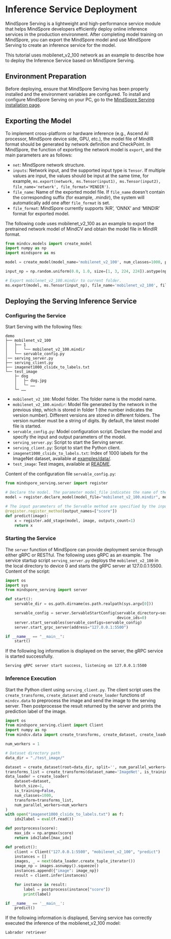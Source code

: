 # Inference Service Deployment

MindSpore Serving is a lightweight and high-performance service module that helps MindSpore developers efficiently deploy online inference services in the production environment. After completing model training on MindSpore, you can export the MindSpore model and use MindSpore Serving to create an inference service for the model.

This tutorial uses mobilenet_v2_100 network as an example to describe how to deploy the Inference Service based on MindSpore Serving.

## Environment Preparation

Before deploying, ensure that MindSpore Serving has been properly installed and the environment variables are configured. To install and configure MindSpore Serving on your PC, go to the [MindSpore Serving installation page](https://www.mindspore.cn/serving/docs/en/master/serving_install.html).

## Exporting the Model

To implement cross-platform or hardware inference (e.g., Ascend AI processor, MindSpore device side, GPU, etc.), the model file of MindIR format should be generated by network definition and CheckPoint. In MindSpore, the function of exporting the network model is `export`, and the main parameters are as follows:

- `net`: MindSpore network structure.
- `inputs`: Network input, and the supported input type is `Tensor`. If multiple values are input, the values should be input at the same time, for example, `ms.export(network, ms.Tensor(input1), ms.Tensor(input2), file_name='network', file_format='MINDIR')`.
- `file_name`: Name of the exported model file. If `file_name` doesn't contain the corresponding suffix (for example, .mindir), the system will automatically add one after `file_format` is set.
- `file_format`: MindSpore currently supports ‘AIR’, ‘ONNX’ and ‘MINDIR’ format for exported model.

The following code uses mobilenet_v2_100 as an example to export the pretrained network model of MindCV and obtain the model file in MindIR format.

```python
from mindcv.models import create_model
import numpy as np
import mindspore as ms

model = create_model(model_name='mobilenet_v2_100', num_classes=1000, pretrained=True)

input_np = np.random.uniform(0.0, 1.0, size=[1, 3, 224, 224]).astype(np.float32)

# Export mobilenet_v2_100.mindir to current folder.
ms.export(model, ms.Tensor(input_np), file_name='mobilenet_v2_100', file_format='MINDIR')
```

## Deploying the Serving Inference Service

### Configuring the Service

Start Serving with the following files:

```text
demo
├── mobilenet_v2_100
│   ├── 1
│   │   └── mobilenet_v2_100.mindir
│   └── servable_config.py
│── serving_server.py
├── serving_client.py
├── imagenet1000_clsidx_to_labels.txt
└── test_image
    ├─ dog
    │   ├─ dog.jpg
    │   └─ ……
    └─ ……
```

- `mobilenet_v2_100`: Model folder. The folder name is the model name.
- `mobilenet_v2_100.mindir`: Model file generated by the network in the previous step, which is stored in folder 1 (the number indicates the version number). Different versions are stored in different folders. The version number must be a string of digits. By default, the latest model file is started.
- `servable_config.py`: Model configuration script. Declare the model and specify the input and output parameters of the model.
- `serving_server.py`: Script to start the Serving server.
- `serving_client.py`: Script to start the Python client.
- `imagenet1000_clsidx_to_labels.txt`: Index of 1000 labels for the ImageNet dataset, available at [examples/data/](https://github.com/mindspore-lab/mindcv/tree/main/examples/data).
- `test_image`: Test images, available at [README](https://github.com/mindspore-lab/mindcv/blob/main/README.md).

Content of the configuration file `servable_config.py`:

```python
from mindspore_serving.server import register

# Declare the model. The parameter model_file indicates the name of the model file, and model_format indicates the model type.
model = register.declare_model(model_file="mobilenet_v2_100.mindir", model_format="MindIR")

# The input parameters of the Servable method are specified by the input parameters of the Python method. The output parameters of the Servable method are specified by the output_names of register_method.
@register.register_method(output_names=["score"])
def predict(image):
    x = register.add_stage(model, image, outputs_count=1)
    return x
```

### Starting the Service

The `server` function of MindSpore can provide deployment service through either gRPC or RESTful. The following uses gRPC as an example. The service startup script `serving_server.py` deploys the `mobilenet_v2_100` in the local directory to device 0 and starts the gRPC server at 127.0.0.1:5500. Content of the script:

```python
import os
import sys
from mindspore_serving import server

def start():
    servable_dir = os.path.dirname(os.path.realpath(sys.argv[0]))

    servable_config = server.ServableStartConfig(servable_directory=servable_dir, servable_name="mobilenet_v2_100",
                                                 device_ids=0)
    server.start_servables(servable_configs=servable_config)
    server.start_grpc_server(address="127.0.0.1:5500")

if __name__ == "__main__":
    start()
```

If the following log information is displayed on the server, the gRPC service is started successfully.

```text
Serving gRPC server start success, listening on 127.0.0.1:5500
```

### Inference Execution

Start the Python client using `serving_client.py`. The client script uses the `create_transforms`, `create_dataset` and `create_loader` functions of `mindcv.data` to preprocess the image and send the image to the serving server. Then postprocesse the result returned by the server and prints the prediction label of the image.

```python
import os
from mindspore_serving.client import Client
import numpy as np
from mindcv.data import create_transforms, create_dataset, create_loader

num_workers = 1

# Dataset directory path
data_dir = "./test_image/"

dataset = create_dataset(root=data_dir, split='', num_parallel_workers=num_workers)
transforms_list = create_transforms(dataset_name='ImageNet', is_training=False)
data_loader = create_loader(
    dataset=dataset,
    batch_size=1,
    is_training=False,
    num_classes=1000,
    transform=transforms_list,
    num_parallel_workers=num_workers
)
with open("imagenet1000_clsidx_to_labels.txt") as f:
    idx2label = eval(f.read())

def postprocess(score):
    max_idx = np.argmax(score)
    return idx2label[max_idx]

def predict():
    client = Client("127.0.0.1:5500", "mobilenet_v2_100", "predict")
    instances = []
    images, _ = next(data_loader.create_tuple_iterator())
    image_np = images.asnumpy().squeeze()
    instances.append({"image": image_np})
    result = client.infer(instances)

    for instance in result:
        label = postprocess(instance["score"])
        print(label)

if __name__ == '__main__':
    predict()
```

If the following information is displayed, Serving service has correctly executed the inference of the mobilenet_v2_100 model:
```text
Labrador retriever
```
